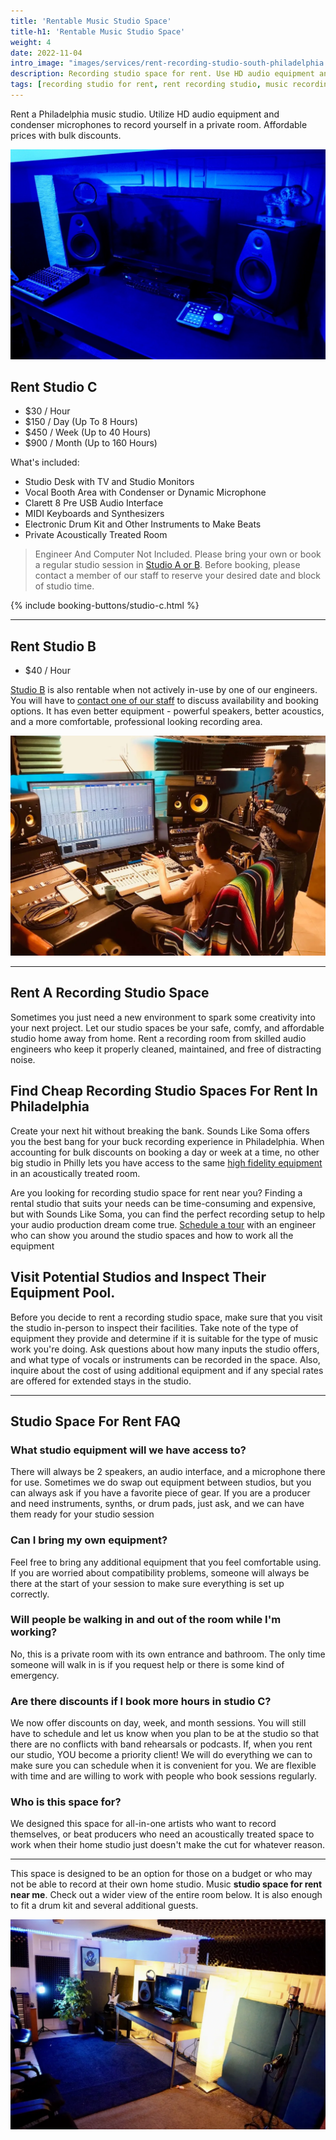 ```yaml
---
title: 'Rentable Music Studio Space'
title-h1: 'Rentable Music Studio Space'
weight: 4
date: 2022-11-04
intro_image: "images/services/rent-recording-studio-south-philadelphia.webp"
description: Recording studio space for rent. Use HD audio equipment and condenser microphones to record yourself in a private room. Affordable prices - bulk discounts
tags: [recording studio for rent, rent recording studio, music recording]
---
```

Rent a Philadelphia music studio. Utilize HD audio equipment and condenser microphones to record yourself in a private room. Affordable prices with bulk discounts.

<img src="/images/services/rent-recording-studio-south-philadelphia.webp" loading="lazy" title="Recording Studio For Rent" alt="Studio Desk With Interface and Speakers" />

## Rent Studio C

- $30 / Hour
- $150 / Day (Up To 8 Hours)
- $450 / Week (Up to 40 Hours)
- $900 / Month (Up to 160 Hours)

What's included:
- Studio Desk with TV and Studio Monitors
- Vocal Booth Area with Condenser or Dynamic Microphone
- Clarett 8 Pre USB Audio Interface
- MIDI Keyboards and Synthesizers
- Electronic Drum Kit and Other Instruments to Make Beats
- Private Acoustically Treated Room

> Engineer And Computer Not Included. Please bring your own or book a regular studio session in <a href="/services/recording-studios/">Studio A or B</a>. Before booking, please contact a member of our staff to reserve your desired date and block of studio time.

<p>{% include booking-buttons/studio-c.html %}</p>

- - -

## Rent Studio B

- $40 / Hour

<a href="/services/recording-studios/" target="Studio B">Studio B</a> is also rentable when not actively in-use by one of our engineers. You will have to <a href="/contact/" target="Contact us">contact one of our staff</a>  to discuss availability and booking options. It has even better equipment - powerful speakers, better acoustics, and a more comfortable, professional looking recording area.

<img src="/images/services/music-mixing-studio-b.webp" loading="lazy" title="Mixing music with Shamir" alt="Music Mixing Console" />

- - -

## Rent A Recording Studio Space

Sometimes you just need a new environment to spark some creativity into your next project. Let our studio spaces be your safe, comfy, and affordable studio home away from home. Rent a recording room from skilled audio engineers who keep it properly cleaned, maintained, and free of distracting noise.

## Find Cheap Recording Studio Spaces For Rent In Philadelphia

Create your next hit without breaking the bank. Sounds Like Soma offers you the best bang for your buck recording experience in Philadelphia. When accounting for bulk discounts on booking a day or week at a time, no other big studio in Philly lets you have access to the same <a href="/services/gearlist/">high fidelity equipment</a> in an acoustically treated room.

Are you looking for recording studio space for rent near you? Finding a rental studio that suits your needs can be time-consuming and expensive, but with Sounds Like Soma, you can find the perfect recording setup to help your audio production dream come true. <a href="/contact/">Schedule a tour</a> with an engineer who can show you around the studio spaces and how to work all the equipment

## Visit Potential Studios and Inspect Their Equipment Pool.

Before you decide to rent a recording studio space, make sure that you visit the studio in-person to inspect their facilities. Take note of the type of equipment they provide and determine if it is suitable for the type of music work you're doing. Ask questions about how many inputs the studio offers, and what type of vocals or instruments can be recorded in the space. Also, inquire about the cost of using additional equipment and if any special rates are offered for extended stays in the studio.


- - -
 
## Studio Space For Rent FAQ

### What studio equipment will we have access to?

There will always be 2 speakers, an audio interface, and a microphone there for use. Sometimes we do swap out equipment between studios, but you can always ask if you have a favorite piece of gear. If you are a producer and need instruments, synths, or drum pads, just ask, and we can have them ready for your studio session

### Can I bring my own equipment?

Feel free to bring any additional equipment that you feel comfortable using. If you are worried about compatibility problems, someone will always be there at the start of your session to make sure everything is set up correctly.

### Will people be walking in and out of the room while I'm working?

No, this is a private room with its own entrance and bathroom. The only time someone will walk in is if you request help or there is some kind of emergency.

### Are there discounts if I book more hours in studio C?

We now offer discounts on day, week, and month sessions. You will still have to schedule and let us know when you plan to be at the studio so that there are no conflicts with band rehearsals or podcasts. If, when you rent our studio, YOU become a priority client! We will do everything we can to make sure you can schedule when it is convenient for you. We are flexible with time and are willing to work with people who book sessions regularly.

### Who is this space for?

We designed this space for all-in-one artists who want to record themselves, or beat producers who need an acoustically treated space to work when their home studio just doesn't make the cut for whatever reason. 

- - -

This space is designed to be an option for those on a budget or who may not be able to record at their own home studio. Music **studio space for rent near me**. Check out a wider view of the entire room below. It is also enough to fit a drum kit and several additional guests.

<img src="/images/services/recording-studio-for-rent.webp" loading="lazy" title="Wide shot of studio C" alt="recording studio desk, speakers and microphone" />